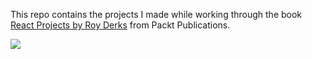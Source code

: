 This repo contains the projects I made while working through the book [React Projects by Roy Derks](https://www.packtpub.com/product/react-projects/9781789954937) from Packt Publications.

<img src="https://static.packt-cdn.com/products/9781789954937/cover/smaller" />